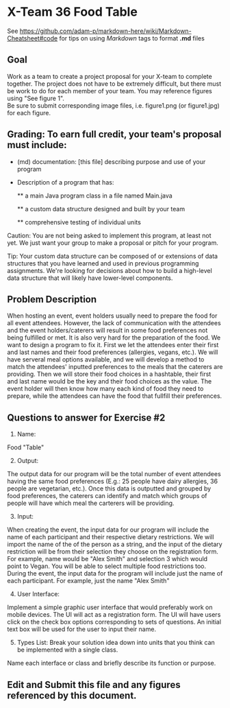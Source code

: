 # X-Team 36 Food Table

See https://github.com/adam-p/markdown-here/wiki/Markdown-Cheatsheet#code for tips on using *Markdown* tags to format __.md__ files

## Goal

Work as a team to create a project proposal for your X-team to complete together.
The project does not have to be extremely difficult,
but there must be work to do for each member of your team.
You may reference figures using "See figure 1".  
Be sure to submit corresponding image files, i.e. figure1.png (or figure1.jpg) for each figure.

## Grading: To earn full credit, your team's proposal must include:

* (md) documentation: [this file] describing purpose and use of your program

* Description of a program that has:

  ** a main Java program class in a file named Main.java
  
  ** a custom data structure designed and built by your team
  
  ** comprehensive testing of individual units
  
 Caution: You are not being asked to implement this program, at least not yet. 
 We just want your group to make a proposal or pitch for your program.
 
 Tip: Your custom data structure can be composed of or extensions of data structures that you have learned and used in previous programming assignments.  We're looking for decisions about how to build a high-level data structure that will likely have lower-level components.

## Problem Description
When hosting an event, event holders usually need to prepare the food for all event attendees. However, the lack of communication with the attendees and the event holders/caterers will result in some food preferences not being fulfilled or met. It is also very hard for the preparation of the food. We want to design a program to fix it. First we let the attendees enter their first and last names and their food preferences (allergies, vegans, etc.). We will have serveral meal options available, and we will develop a method to match the attendees' inputted preferences to the meals that the caterers are providing. Then we will store their food choices in a hashtable, their first and last name would be the key and their food choices as the value. The event holder will then know how many each kind of food they need to prepare, while the attendees can have the food that fullfill their preferences. 

## Questions to answer for Exercise #2

1. Name: 

Food "Table"

2. Output:

The output data for our program will be the total number of event attendees having the same food preferences (E.g.: 25 people have dairy allergies, 36 people are vegetarian, etc.). Once this data is outputted and grouped by food preferences, the caterers can identify and match which groups of people will have which meal the carterers will be providing. 

3. Input: 

When creating the event, the input data for our program will include the name of each participant and their respective dietary restrictions. We will import the name of the of the person as a string, and the input of the dietary restriction will be from their selection they choose on the registration form. For example, name would be "Alex Smith" and selection 3 which would point to Vegan. You will be able to select multiple food restrictions too. During the event, the input data for the program will include just the name of each participant. For example, just the name "Alex Smith"

4. User Interface: 

Implement a simple graphic user interface that would preferably work on mobile devices. The UI will act as a registration form. The UI will have users click on the check box options corresponding to sets of questions. An initial text box will be used for the user to input their name.

5. Types List: Break your solution idea down into units that you think can be implemented with a single class.


Name each interface or class and briefly describe its function or purpose.


## Edit and Submit this file and any figures referenced by this document.

